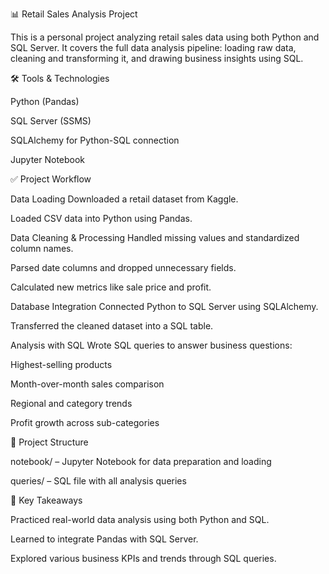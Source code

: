 📊 Retail Sales Analysis Project

This is a personal project analyzing retail sales data using both Python and SQL Server. It covers the full data analysis pipeline: loading raw data, cleaning and transforming it, and drawing business insights using SQL.

🛠️ Tools & Technologies

Python (Pandas)

SQL Server (SSMS)

SQLAlchemy for Python-SQL connection

Jupyter Notebook

✅ Project Workflow

Data Loading
Downloaded a retail dataset from Kaggle.

Loaded CSV data into Python using Pandas.

Data Cleaning & Processing
Handled missing values and standardized column names.

Parsed date columns and dropped unnecessary fields.

Calculated new metrics like sale price and profit.

Database Integration
Connected Python to SQL Server using SQLAlchemy.

Transferred the cleaned dataset into a SQL table.

Analysis with SQL
Wrote SQL queries to answer business questions:

Highest-selling products

Month-over-month sales comparison

Regional and category trends

Profit growth across sub-categories

📁 Project Structure

notebook/ – Jupyter Notebook for data preparation and loading

queries/ – SQL file with all analysis queries

📌 Key Takeaways

Practiced real-world data analysis using both Python and SQL.

Learned to integrate Pandas with SQL Server.

Explored various business KPIs and trends through SQL queries.



